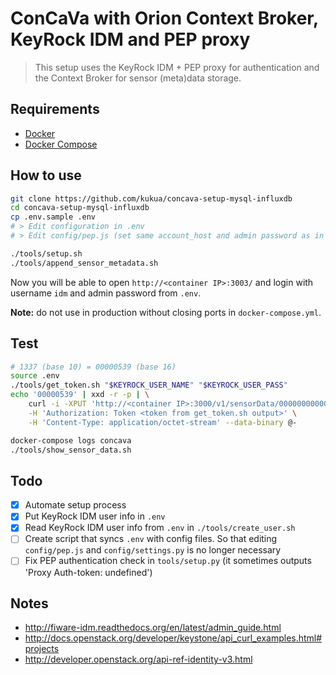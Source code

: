# ConCaVa with Orion Context Broker, KeyRock IDM and PEP proxy

> This setup uses the KeyRock IDM + PEP proxy for authentication and the Context Broker for sensor (meta)data storage.

## Requirements

- [Docker](https://docs.docker.com/engine/installation/)
- [Docker Compose](https://docs.docker.com/compose/install/)

## How to use

```bash
git clone https://github.com/kukua/concava-setup-mysql-influxdb
cd concava-setup-mysql-influxdb
cp .env.sample .env
# > Edit configuration in .env
# > Edit config/pep.js (set same account_host and admin password as in .env)

./tools/setup.sh
./tools/append_sensor_metadata.sh
```

Now you will be able to open `http://<container IP>:3003/` and login with username `idm` and admin password from `.env`.

__Note:__ do not use in production without closing ports in `docker-compose.yml`.

## Test

```bash
# 1337 (base 10) = 00000539 (base 16)
source .env
./tools/get_token.sh "$KEYROCK_USER_NAME" "$KEYROCK_USER_PASS"
echo '00000539' | xxd -r -p | \
	curl -i -XPUT 'http://<container IP>:3000/v1/sensorData/0000000000000001' \
	-H 'Authorization: Token <token from get_token.sh output>' \
	-H 'Content-Type: application/octet-stream' --data-binary @-

docker-compose logs concava
./tools/show_sensor_data.sh
```

## Todo

- [x] Automate setup process
- [x] Put KeyRock IDM user info in `.env`
- [x] Read KeyRock IDM user info from `.env` in `./tools/create_user.sh`
- [ ] Create script that syncs `.env` with config files. So that editing `config/pep.js` and `config/settings.py` is no longer necessary
- [ ] Fix PEP authentication check in `tools/setup.py` (it sometimes outputs 'Proxy Auth-token:  undefined')

## Notes

- http://fiware-idm.readthedocs.org/en/latest/admin_guide.html
- http://docs.openstack.org/developer/keystone/api_curl_examples.html#projects
- http://developer.openstack.org/api-ref-identity-v3.html
